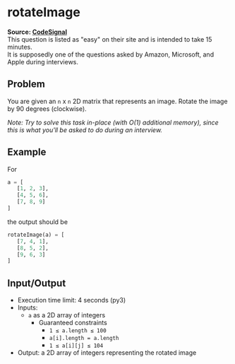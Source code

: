 # rotateImage

**Source: [CodeSignal](https://app.codesignal.com/)**  
This question is listed as "easy" on their site and is intended to take 15 minutes.  
It is supposedly one of the questions asked by Amazon, Microsoft, and Apple during interviews.

## Problem

You are given an `n` x `n` 2D matrix that represents an image. Rotate the image by 90 degrees (clockwise).

_Note: Try to solve this task in-place (with O(1) additional memory), since this is what you'll be asked to do during an interview._

## Example

For

```python
a = [
   [1, 2, 3],
   [4, 5, 6],
   [7, 8, 9]
]
```

the output should be

```python
rotateImage(a) = [
   [7, 4, 1],
   [8, 5, 2],
   [9, 6, 3]
]
```

## Input/Output

* Execution time limit: 4 seconds (py3)
* Inputs:
   * `a` as a 2D array of integers
      * Guaranteed constraints
         * `1 ≤ a.length ≤ 100`
         * `a[i].length = a.length`
         * `1 ≤ a[i][j] ≤ 104`
* Output: a 2D array of integers representing the rotated image
